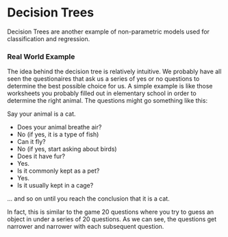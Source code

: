# Decision Trees
Decision Trees are another example of non-parametric models used for classification and regression.

### Real World Example
The idea behind the decision tree is relatively intuitive. We probably have all seen the questionaires that ask us a series of yes or no questions to determine the best possible choice for us. A simple example is like those worksheets you probably filled out in elementary school in order to determine the right animal. The questions might go something like this:

Say your animal is a cat.

- Does your animal breathe air?
- No (if yes, it is a type of fish)
- Can it fly?
- No (if yes, start asking about birds)
- Does it have fur?
- Yes.
- Is it commonly kept as a pet?
- Yes.
- Is it usually kept in a cage?

... and so on until you reach the conclusion that it is a cat. 

In fact, this is similar to the game 20 questions where you try to guess an object in under a series of 20 questions. As we can see, the questions get narrower and narrower with each subsequent question.
